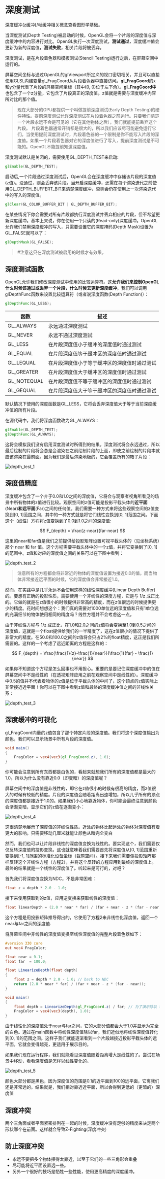 # 深度测试

深度缓冲(z缓冲)/帧缓冲相关概念查看图形学基础。

当深度测试(Depth Testing)被启动的时候，OpenGL会将一个片段的深度值与深度缓冲中的内容进行对比。OpenGL执行一次深度测试，**测试通过**，深度缓冲值会更新为新的深度值，**测试失败**，相关片段将被丢弃。

深度测试，是在片段着色器和模板测试(Stencil Testing)运行之后，在屏幕空间中运行的。

屏幕空间坐标与通过OpenGL的glViewport所定义的视口密切相关，并且可以直接使用GLSL内建变量gl_FragCoord从片段着色器中直接访问。**gl_FragCoord**的x和y分量代表了片段的屏幕空间坐标（其中(0, 0)位于左下角）。**gl_FragCoord中**也包含了一个z分量，它包含了片段真正的深度值。z值就是需要与深度缓冲内容所对比的那个值。

>现在大部分的GPU都提供一个叫做提前深度测试(Early Depth Testing)的硬件特性。提前深度测试允许深度测试在片段着色器之前运行。只要我们清楚一个片段永远不会是可见的（它在其他物体之后），我们就能提前丢弃这个片段。
>片段着色器通常开销都是很大的，所以我们应该尽可能避免运行它们。当使用提前深度测试时，片段着色器的一个限制是你不能写入片段的深度值。如果一个片段着色器对它的深度值进行了写入，提前深度测试是不可能的。OpenGL不能提前知道深度值。

深度测试默认是关闭的，需要使用GL_DEPTH_TEST来启动:

```glsl
glEnable(GL_DEPTH_TEST);
```

启动后,一个片段通过深度测试后，OpenGL会在深度缓冲中存储该片段的深度值(z值)。没通过，则会丢弃该片段。当开启深度缓冲，还需在每个渲染迭代之前使用GL_DEPTH_BUFFERT_BIT来清楚深度缓冲，否则会仍在使用上一次渲染迭代中的写入的深度值。

```GLSL
glClear(GL_COLOR_BUFFER_BIT | GL_DEPTH_BUFFER_BIT);
```

在某些情况下你会需要对所有片段都执行深度测试并丢弃相应的片段，但不希望更新深度缓冲。基本上来说，你在使用一个只读的(Read-only)深度缓冲。OpenGL允许我们禁用深度缓冲的写入，只需要设置它的深度掩码(Depth Mask)设置为GL_FALSE就可以了：

```glsl
glDepthMask(GL_FALSE);
```

>#注意这只在深度测试被启用的时候才有效果。

## 深度测试函数

OpenGL允许我们修改深度测试中使用的比较运算符。这**允许我们来控制OpenGL什么时候该通过或丢弃一个片段，什么时候去更新深度缓冲**。我们可以调用glDepthFunc函数来设置比较运算符（或者说深度函数(Depth Function)）：

```GLSL
glDepthFunc(GL_LESS);
```

|函数|描述|
|--|--|
|GL_ALWAYS| 永远通过深度测试|
|GL_NEVER|永远不通过深度测试|
|GL_LESS|在片段深度值小于缓冲的深度值时通过测试|
|GL_EQUAL|在片段深度值等于缓冲区的深度值时通过测试|
|GL_LEQUAL|在片段深度值小于等于缓冲区的深度值时通过测试|
|GL_GREATER|在片段深度值大于缓冲区的深度值时通过测试|
|GL_NOTEQUAL|在片段深度值不等于缓冲区的深度值时通过测试|
|GL_GEQUAL|在片段深度值大于等于缓冲区的深度值时通过测试|

默认情况下使用的深度函数是GL_LESS，它将会丢弃深度值大于等于当前深度缓冲值的所有片段。

在源代码中，我们将深度函数改为GL_ALWAYS：

```glsl
glEnable(GL_DEPTH_TEST);
glDepthFunc(GL_ALWAYS);
```

这将会模拟我们没有启用深度测试时所得到的结果。深度测试将会永远通过，所以最后绘制的片段将会总是会渲染在之前绘制片段的上面，即使之前绘制的片段本就应该渲染在最前面。因为我们是最后渲染地板的，它会覆盖所有的箱子片段：

![depth_test_1](gl_depth_test_1.png)

## 深度值精度

深度缓冲包含了一个介于0.0和1.0之间的深度值，它将会与观察者视角所看见的场景中所有物体的z值进行比较。观察空间的z值可能是投影平截头体的**近平面**(Near)**和远平面**(Far)之间的任何值。我们需要一种方式来将这些观察空间的z值变换到[0, 1]范围之间，其中的一种方式就是将它们线性变换到[0, 1]范围之间。下面这个（线性）方程将z值变换到了0.0到1.0之间的深度值:

$$
F_{depth} = \frac{z-near}{far-near}
$$

这里的near和far值是我们之前提供给投影矩阵设置可视平截头体的（见坐标系统）那个 near 和 far 值。这个方程需要平截头体中的一个z值，并将它变换到了[0, 1]的范围中。z值和对应的深度值之间的关系可以在下图中看到：

![depth_test_2](gl_depth_test_2.png)

>注意所有的方程都会将非常近的物体的深度值设置为接近0.0的值，而当物体非常接近远平面的时候，它的深度值会非常接近1.0。

然而，在实践中是几乎永远不会使用这样的线性深度缓冲(Linear Depth Buffer)的。要想有正确的投影性质，需要使用一个非线性的深度方程，它是与 1/z 成正比的。它做的就是在z值很小的时候提供非常高的精度，而在z值很远的时候提供更少的精度。花时间想想这个：我们真的需要对1000单位远的深度值和只有1单位远的充满细节的物体使用相同的精度吗？线性方程并不会考虑这一点。

由于非线性方程与 1/z 成正比，在1.0和2.0之间的z值将会变换至1.0到0.5之间的深度值，这就是一个float提供给我们的一半精度了，这在z值很小的情况下提供了非常大的精度。在50.0和100.0之间的z值将会只占2%的float精度，这正是我们所需要的。这样的一个考虑了远近距离的方程是这样的：

$$
F_{depth} = \frac{\frac{1}{z}-\frac{1}{near}}{\frac{1}{far} - \frac{1}{near}}
$$

如果你不知道这个方程是怎么回事也不用担心。重要的是要记住深度缓冲中的值在屏幕空间中不是线性的（在透视矩阵应用之前在观察空间中是线性的）。深度缓冲中0.5的值并不代表着物体的z值是位于平截头体的中间了，这个顶点的z值实际上非常接近近平面！你可以在下图中看到z值和最终的深度缓冲值之间的非线性关系：

![depth_test_3](gl_depth_test_3.png)

## 深度缓冲的可视化

gl_FragCoord向量的z值包含了那个特定片段的深度值。我们将这个深度值输出为颜色，我们可以显示场景中所有片段的深度值。

```glsl
void main()
{
    FragColor = vec4(vec3(gl_FragCoord.z), 1.0);
}
```

你可能会注意到所有东西都是白色的，看起来就想我们所有的深度值都是最大的1.0。所以为什么没有靠近0.0（即变暗）的深度值呢？

屏幕空间中的深度值是非线性的，即它在z值很小的时候有很高的精度，而z值很大的时候有较低的精度。片段的深度值会随着距离迅速增加，所以几乎所有的顶点的深度值都是接近于1.0的。如果我们小心地靠近物体，你可能会最终注意到颜色会渐渐变暗，显示它们的z值在逐渐变小：

![depth_test_4](gl_depth_test_4.png)

这很清楚地展示了深度值的非线性性质。近处的物体比起远处的物体对深度值有着更大的影响。只需要移动几厘米就能让颜色从暗完全变白

然而，我们也可以让片段非线性的深度值变换为线性的。要实现这个，我们需要仅仅反转深度值的投影变换。这也就意味着我们需要首先将深度值从[0, 1]范围重新变换到[-1, 1]范围的标准化设备坐标（裁剪空间）。接下来我们需要像投影矩阵那样反转这个非线性方程（方程2），并将这个反转的方程应用到最终的深度值上。最终的结果就是一个线性的深度值了。听起来是可行的，对吧？

首先我们将深度值变换为NDC，不是非常困难：

```glsl
float z = depth * 2.0 - 1.0;
```

接下来使用获取到的z值，应用逆变换来获取线性的深度值：

```glsl
float linearDepth = (2.0 * near * far) / (far + near - z * (far - near));
```

这个方程是用投影矩阵推导得出的，它使用了方程2来非线性化深度值，返回一个near与far之间的深度值.

将屏幕空间中非线性的深度值变换至线性深度值的完整片段着色器如下：

```GLSL
#version 330 core
out vec4 FragColor;

float near = 0.1; 
float far  = 100.0; 

float LinearizeDepth(float depth) 
{
    float z = depth * 2.0 - 1.0; // back to NDC 
    return (2.0 * near * far) / (far + near - z * (far - near));    
}

void main()
{             
    float depth = LinearizeDepth(gl_FragCoord.z) / far; // 为了演示除以 far
    FragColor = vec4(vec3(depth), 1.0);
}
```

由于线性化的深度值处于near与far之间，它的大部分值都会大于1.0并显示为完全的白色。通过在main函数中将线性深度值除以far，我们近似地将线性深度值转化到[0, 1]的范围之间。这样子我们就能逐渐看到一个片段越接近投影平截头体的远平面，它就会变得越亮，更适用于展示目的。

如果我们现在运行程序，我们就能看见深度值随着距离增大是线性的了。尝试在场景中移动，看看深度值是怎样以线性变化的。

![depth_test_5](gl_depth_test_5.png)

颜色大部分都是黑色，因为深度值的范围是0.1的近平面到100的远平面，它离我们还是非常远的。结果就是，我们相对靠近近平面，所以会得到更低的（更暗的）深度值

## 深度冲突 

两个三角面或者平面紧密排列在一起的时候，深度缓冲没有足够的精度来决定两个形状哪个在前面。这样就会导致Z-Fighting(深度冲突)

## 防止深度冲突

+ 永远不要把多个物体摆得太靠近，以至于它们的一些三角形会重叠
+ 尽可能将近平面设置远一些。
+ 另外一个很好的技巧是牺牲一些性能，使用更高精度的深度缓冲。